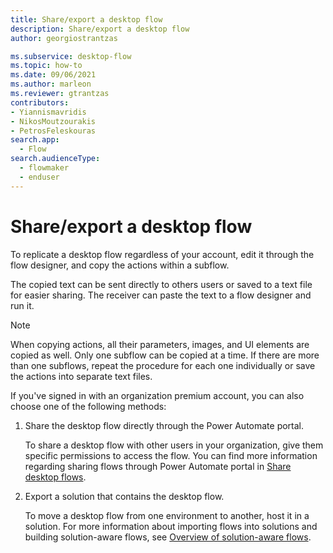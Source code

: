 ```yaml
---
title: Share/export a desktop flow
description: Share/export a desktop flow
author: georgiostrantzas

ms.subservice: desktop-flow
ms.topic: how-to
ms.date: 09/06/2021
ms.author: marleon
ms.reviewer: gtrantzas
contributors:
- Yiannismavridis
- NikosMoutzourakis
- PetrosFeleskouras
search.app: 
  - Flow
search.audienceType: 
  - flowmaker
  - enduser
---
```


# Share/export a desktop flow

To replicate a desktop flow regardless of your account, edit it through the flow designer, and copy the actions within a subflow.

The copied text can be sent directly to others users or saved to a text file for easier sharing. The receiver can paste the text to a flow designer and run it. 

> [!NOTE]
> When copying actions, all their parameters, images, and UI elements are copied as well. Only one subflow can be copied at a time. If there are more than one subflows, repeat the procedure for each one individually or save the actions into separate text files.

If you've signed in with an organization premium account, you can also choose one of the following methods:

1. Share the desktop flow directly through the Power Automate portal.

    To share a desktop flow with other users in your organization, give them specific permissions to access the flow. You can find more information regarding sharing flows through Power Automate portal in [Share desktop flows](../manage.md#share-desktop-flows).

1. Export a solution that contains the desktop flow.

    To move a desktop flow from one environment to another, host it in a solution. For more information about importing flows into solutions and building solution-aware flows, see [Overview of solution-aware flows](../../overview-solution-flows.md).

